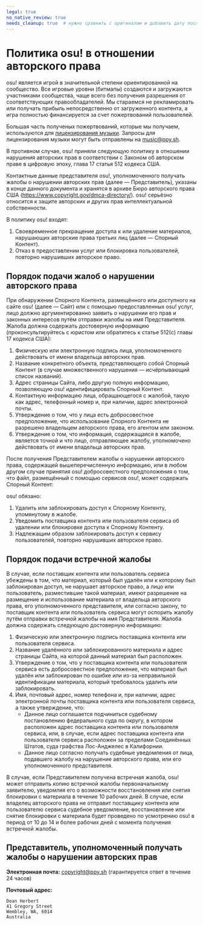 ```yaml
---
legal: true
no_native_review: true
needs_cleanup: true  # нужно сравнить с оригиналом и добавить дату последнего перевода
---
```


# Политика osu! в отношении авторского права

osu! является игрой в значительной степени ориентированной на сообщество. Все игровые уровни (битмапы) создаются и загружаются участниками сообщества, чаще всего без получения разрешения от соответствующих правообладателей. Мы стараемся не рекламировать или получать прибыль непосредственно от загруженного контента, а игра полностью финансируется за счет пожертвований пользователей.

Большая часть полученых пожертвований, которые мы получаем, используются для [лицензирования музыки](/wiki/Legal/Music_Licensing). Запросы для лицензирования музыки могут быть отправлены на [music@ppy.sh](mailto:music@ppy.sh).

В противном случае, osu! приняли следующую политику в отношении нарушения авторских прав в соответствии с Законом об авторском праве в цифровую эпоху, глава 17 статья 512 кодекса США.

Контактные данные представителя osu!, уполномоченного получать жалобы о нарушении авторских прав (далее — Представитель), указаны в конце данного документа и хранятся в архиве Бюро авторского права США (<https://www.copyright.gov/dmca-directory/>). osu! серьёзно относится к защите авторских и других прав интеллектуальной собственности.

В политику osu! входят:

1. Своевременное прекращение доступа к или удаление материалов, нарушающих авторские права третьих лиц (далее — Спорный Контент).
2. Отказ в предоставлении услуг или блокировка пользователей, повторно нарушивших авторское право.

## Порядок подачи жалоб о нарушении авторского права

При обнаружении Спорного Контента, размещённого или доступного на сайте osu! (далее — Сайт) или с помощью предоставленных osu! услуг, лицо должно аргументированно заявить о нарушении его прав и законных интересов путём отправки жалобы на имя Представителя. Жалоба должна содержать достоверную информацию (проконсультируйтесь с юристом или обратитесь к статье 512(c) главы 17 кодекса США):

1. Физическую или электронную подпись лица, уполномоченного действовать от имени владельца авторских прав.
2. Название конкретного объекта, представляющего собой Спорный Контент (в случае множественного нарушения — исчёрпывающий список названий).
3. Адрес страницы Сайта, либо другую полную информацию, позволяющую osu! идентифицировать Спорный Контент.
4. Контактную информацию лица, обращающегося с жалобой, такую как адрес, телефонный номер и, при наличии, адрес электронной почты.
5. Утверждение о том, что у лица есть добросовестное предположение, что использование Спорного Контента не разрешено владельцем авторского права, его агентом или законом.
6. Утверждение о том, что информация, содержащаяся в жалобе, является точной и что лицо, отправляющее жалобу, уполномочено действовать от имени владельца авторских прав.

После получения Представителем жалобы о нарушении авторского права, содержащей вышеперечисленную информацию, или в любом другом случае принятия osu! добросовестного предположения о том, что файл, размещённый с помощью сервисов osu!, может содержать Спорный Контент:

osu! обязано:

1. Удалить или заблокировать доступ к Спорному Контенту, упомянутому в жалобе.
2. Уведомить поставщика контента или пользователя сервиса об удалении или блокировке доступа к Спорному Контенту.
3. Надлежащим образом заблокировать доступ к сервису пользователей, повторно нарушивших авторское право.

## Порядок подачи встречной жалобы

В случае, если поставщик контента или пользователь сервиса убеждены в том, что материал, который был удалён или к которому был заблокирован доступ, не нарушает авторское право, а лицо или пользователь, разместившие такой материал, имеют разрешение на размещение и использование материала от владельца авторского права, его уполномоченного представителя, или согласно закону, то поставщик контента или пользователь сервиса могут оспорить жалобу путём отправки встречной жалобы на имя Представителя. Жалоба должна содержать следующую достоверную информацию:

1. Физическую или электронную подпись поставщика контента или пользователя сервиса.
2. Название удалённого или заблокированного материала и адрес страницы Сайта, на которой данный материал был расположен.
3. Утверждение о том, что у поставщика контента или пользователя сервиса есть добросовестное предположение, что материал был удалён или заблокирован по ошибке или из-за неправильной идентификации материала, который требовалось удалить или заблокировать.
4. Имя, почтовый адрес, номер телефона и, при наличии, адрес электронной почты поставщика контента или пользователя сервиса, а также утверждение, что:
   - Данное лицо соглашается подчиниться судебному постановлению федерального суда по округу, в котором расположен адрес поставщика контента или пользователя сервиса, или, в случае, если адрес поставщика контента или пользователя сервиса расположен за пределами Соединённых Штатов, суда графства Лос-Анджелес в Калифорнии.
   - Данное лицо согласно получать судебные уведомления от лица, подавшего жалобу на нарушение авторского права, или его уполномоченного представителя.

В случае, если Представителем получена встречная жалоба, osu! может отправить копию встречной жалобы первоначальному заявителю, уведомляя его о возможности восстановления или снятия блокировки с материала в течение 10 рабочих дней. В случае, если владелец авторского права не отправит поставщику контента или пользователю сервиса судебное уведомление, восстановление или снятие блокировки с материала будет проведено по усмотрению osu! в период от 10 до 14 и более рабочих дней с момента получения встречной жалобы.

## Представитель, уполномоченный получать жалобы о нарушении авторских прав

**Электронная почта:** [copyright@ppy.sh](mailto:copyright@ppy.sh) (гарантируется ответ в течение 24 часов)

**Почтовый адрес:**

```
Dean Herbert
41 Gregory Street
Wembley, WA, 6014
Australia
```

